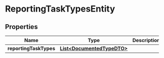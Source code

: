 

# ReportingTaskTypesEntity

## Properties

Name | Type | Description | Notes
------------ | ------------- | ------------- | -------------
**reportingTaskTypes** | [**List&lt;DocumentedTypeDTO&gt;**](DocumentedTypeDTO.md) |  |  [optional]



